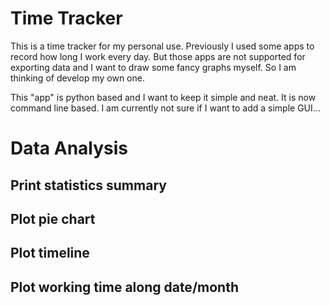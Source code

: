 # Time Tracker 
This is a time tracker for my personal use. Previously I used some apps to record how long I work every day. But those apps are not supported for exporting data and I want to draw some fancy graphs myself. So I am thinking of develop my own one.

This "app" is python based and I want to keep it simple and neat. It is now command line based. I am currently not sure if I want to add a simple GUI...

# Data Analysis 

## Print statistics summary

## Plot pie chart

## Plot timeline

## Plot working time along date/month



